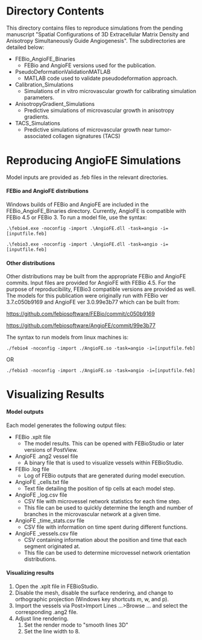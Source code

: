 # Directory Contents
This directory contains files to reproduce simulations from the pending manuscript "Spatial Configurations of 3D Extracellular Matrix Density and Anisotropy Simultaneously Guide Angiogenesis".
The subdirectories are detailed below:
* FEBio_AngioFE_Binaries
    * FEBio and AngioFE versions used for the publication.
* PseudoDeformationValidationMATLAB
    * MATLAB code used to validate pseudodeformation approach.
* Calibration_Simulations
    * Simulations of in vitro microvascular growth for calibrating simulation parameters.
* AnisotropyGradient_Simulations
    * Predictive simulations of microvascular growth in anisotropy gradients.
* TACS_Simulations
    * Predictive simulations of microvascular growth near tumor-associated collagen signatures (TACS)

# Reproducing AngioFE Simulations
Model inputs are provided as .feb files in the relevant directories.
#### FEBio and AngioFE distributions
Windows builds of FEBio and AngioFE are included in the FEBio_AngioFE_Binaries directory. Currently, AngioFE is compatible with FEBio 4.5 or FEBio 3. To run a model file, use the syntax:

`.\febio4.exe -noconfig -import .\AngioFE.dll -task=angio -i=[inputfile.feb]`

`.\febio3.exe -noconfig -import .\AngioFE.dll -task=angio -i=[inputfile.feb]`

#### Other distributions
Other distributions may be built from the appropriate FEBio and AngioFE commits. Input files are provided for AngioFE with FEBio 4.5. 
For the purpose of reproducibility, FEBio3 compatible versions are provided as well. The models for this publication were originally run with FEBio ver 3.7.c050b9169 and AngioFE ver 3.0.99e3b77 which can be built from:

https://github.com/febiosoftware/FEBio/commit/c050b9169

https://github.com/febiosoftware/AngioFE/commit/99e3b77


The syntax to run models from linux machines is:

`./febio4 -noconfig -import ./AngioFE.so -task=angio -i=[inputfile.feb]`

OR

`./febio3 -noconfig -import ./AngioFE.so -task=angio -i=[inputfile.feb]`

# Visualizing Results
#### Model outputs
Each model generates the following output files:
* FEBio .xplt file
    * The model results. This can be opened with FEBioStudio or later versions of PostView.
* AngioFE .ang2 vessel file
    *  A binary file that is used to visualize vessels within FEBioStudio.
*  FEBio .log file
    *  Log of FEBio outputs that are generated during model execution.
*  AngioFE _cells.txt file
    *  Text file detailing the position of tip cells at each model step.
*  AngioFE _log.csv file
    *  CSV file with microvessel network statistics for each time step.
    *  This file can be used to quickly determine the length and number of branches in the microvascular network at a given time.
*  AngioFE _time_stats.csv file
    *  CSV file with information on time spent during different functions.
*  AngioFE _vessels.csv file
    *  CSV containing information about the position and time that each segment originated at.
    *  This file can be used to determine microvessel network orientation distributions.

#### Visualizing results
1. Open the .xplt file in FEBioStudio.
2. Disable the mesh, disable the surface rendering, and change to orthographic projection (Windows key shortcuts m, w, and p).
3. Import the vessels via Post>Import Lines ...>Browse ... and select the corresponding .ang2 file.
4. Adjust line rendering. 
    1. Set the render mode to "smooth lines 3D"
    2. Set the line width to 8.